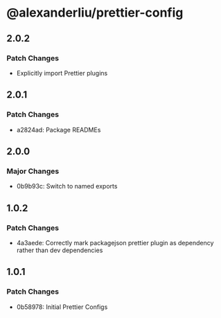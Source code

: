 # @alexanderliu/prettier-config

## 2.0.2

### Patch Changes

- Explicitly import Prettier plugins

## 2.0.1

### Patch Changes

- a2824ad: Package READMEs

## 2.0.0

### Major Changes

- 0b9b93c: Switch to named exports

## 1.0.2

### Patch Changes

- 4a3aede: Correctly mark packagejson prettier plugin as dependency rather than dev dependencies

## 1.0.1

### Patch Changes

- 0b58978: Initial Prettier Configs

